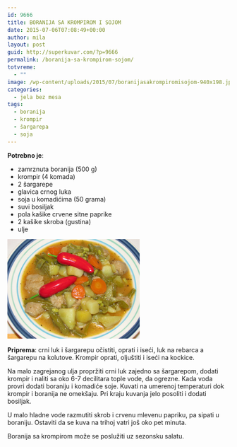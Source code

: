 ```yaml
---
id: 9666
title: BORANIJA SA KROMPIROM I SOJOM
date: 2015-07-06T07:08:49+00:00
author: mila
layout: post
guid: http://superkuvar.com/?p=9666
permalink: /boranija-sa-krompirom-sojom/
totvreme:
  - ""
image: /wp-content/uploads/2015/07/boranijasakrompiromisojom-940x198.jpg
categories:
  - jela bez mesa
tags:
  - boranija
  - krompir
  - šargarepa
  - soja
---
```

**Potrebno je**:  
* zamrznuta boranija (500 g)  
* krompir (4 komada)  
* 2 šargarepe  
* glavica crnog luka  
* soja u komadićima (50 grama)  
* suvi bosiljak  
* pola kašike crvene sitne paprike  
* 2 kašike skroba (gustina)  
* ulje

[<img class="alignnone size-medium wp-image-9668" src="/wp-content/uploads/2015/07/boranijasakrompiromisojom-1024x768.jpg" alt="boranijasakrompiromisojom" width="300" height="225" />](/wp-content/uploads/2015/07/boranijasakrompiromisojom-e1436166420929.jpg)

**Priprema**: crni luk i šargarepu očistiti, oprati i iseći, luk na rebarca a šargarepu na kolutove. Krompir oprati, oljuštiti i iseći na kockice.

Na malo zagrejanog ulja propržiti crni luk zajedno sa šargarepom, dodati krompir i naliti sa oko 6-7 decilitara tople vode, da ogrezne. Kada voda provri dodati boraniju i komadiće soje. Kuvati na umerenoj temperaturi dok krompir i boranija ne omekšaju. Pri kraju kuvanja jelo posoliti i dodati bosiljak.

U malo hladne vode razmutiti skrob i crvenu mlevenu papriku, pa sipati u boraniju. Ostaviti da se kuva na trihoj vatri još oko pet minuta.

Boranija sa krompirom može se poslužiti uz sezonsku salatu.
